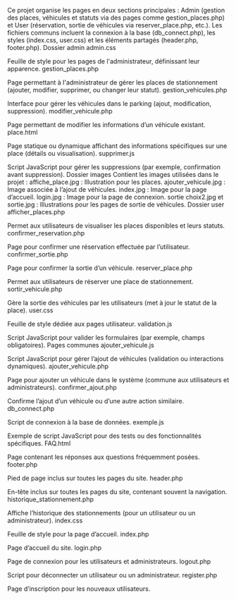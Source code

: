 Ce projet organise les pages en deux sections principales : Admin (gestion des places, véhicules et statuts via des pages comme gestion_places.php) et User (réservation, sortie de véhicules via reserver_place.php, etc.). Les fichiers communs incluent la connexion à la base (db_connect.php), les styles (index.css, user.css) et les éléments partagés (header.php, footer.php). 
Dossier admin
admin.css

Feuille de style pour les pages de l'administrateur, définissant leur apparence.
gestion_places.php

Page permettant à l'administrateur de gérer les places de stationnement (ajouter, modifier, supprimer, ou changer leur statut).
gestion_vehicules.php

Interface pour gérer les véhicules dans le parking (ajout, modification, suppression).
modifier_vehicule.php

Page permettant de modifier les informations d’un véhicule existant.
place.html

Page statique ou dynamique affichant des informations spécifiques sur une place (détails ou visualisation).
supprimer.js

Script JavaScript pour gérer les suppressions (par exemple, confirmation avant suppression).
Dossier images
Contient les images utilisées dans le projet :
affiche_place.jpg : Illustration pour les places.
ajouter_vehicule.jpg : Image associée à l’ajout de véhicules.
index.jpg : Image pour la page d’accueil.
login.jpg : Image pour la page de connexion.
sortie choix2.jpg et sortie.jpg : Illustrations pour les pages de sortie de véhicules.
Dossier user
afficher_places.php

Permet aux utilisateurs de visualiser les places disponibles et leurs statuts.
confirmer_reservation.php

Page pour confirmer une réservation effectuée par l’utilisateur.
confirmer_sortie.php

Page pour confirmer la sortie d’un véhicule.
reserver_place.php

Permet aux utilisateurs de réserver une place de stationnement.
sortir_vehicule.php

Gère la sortie des véhicules par les utilisateurs (met à jour le statut de la place).
user.css

Feuille de style dédiée aux pages utilisateur.
validation.js

Script JavaScript pour valider les formulaires (par exemple, champs obligatoires).
Pages communes
ajouter_vehicule.js

Script JavaScript pour gérer l’ajout de véhicules (validation ou interactions dynamiques).
ajouter_vehicule.php

Page pour ajouter un véhicule dans le système (commune aux utilisateurs et administrateurs).
confirmer_ajout.php

Confirme l’ajout d’un véhicule ou d’une autre action similaire.
db_connect.php

Script de connexion à la base de données.
exemple.js

Exemple de script JavaScript pour des tests ou des fonctionnalités spécifiques.
FAQ.html

Page contenant les réponses aux questions fréquemment posées.
footer.php

Pied de page inclus sur toutes les pages du site.
header.php

En-tête inclus sur toutes les pages du site, contenant souvent la navigation.
historique_stationnement.php

Affiche l’historique des stationnements (pour un utilisateur ou un administrateur).
index.css

Feuille de style pour la page d’accueil.
index.php

Page d’accueil du site.
login.php

Page de connexion pour les utilisateurs et administrateurs.
logout.php

Script pour déconnecter un utilisateur ou un administrateur.
register.php

Page d’inscription pour les nouveaux utilisateurs. 
